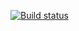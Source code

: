 [![Build status](https://ci.appveyor.com/api/projects/status/mwjyclckrijnoy64?svg=true)](https://ci.appveyor.com/project/ArtemKlinkov/ajs-oop)